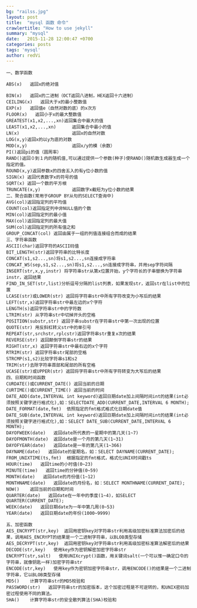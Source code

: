 ```yaml
---
bg: "railss.jpg"
layout: post
title:  "mysql 函数 命令"
crawlertitle: "How to use jekyll"
summary: "mysql"
date:   2015-11-28 12:00:47 +0700
categories: posts
tags: 'mysql'
author: redVi
---
```


	一、数学函数

	ABS(x)   返回x的绝对值
	
	BIN(x)   返回x的二进制（OCT返回八进制，HEX返回十六进制）
	CEILING(x)   返回大于x的最小整数值
	EXP(x)   返回值e（自然对数的底）的x次方
	FLOOR(x)   返回小于x的最大整数值
	GREATEST(x1,x2,...,xn)返回集合中最大的值
	LEAST(x1,x2,...,xn)      返回集合中最小的值
	LN(x)                    返回x的自然对数
	LOG(x,y)返回x的以y为底的对数
	MOD(x,y)                 返回x/y的模（余数）
	PI()返回pi的值（圆周率）
	RAND()返回０到１内的随机值,可以通过提供一个参数(种子)使RAND()随机数生成器生成一个指定的值。
	ROUND(x,y)返回参数x的四舍五入的有y位小数的值
	SIGN(x) 返回代表数字x的符号的值
	SQRT(x) 返回一个数的平方根
	TRUNCATE(x,y)            返回数字x截短为y位小数的结果
	二、聚合函数(常用于GROUP BY从句的SELECT查询中)
	AVG(col)返回指定列的平均值
	COUNT(col)返回指定列中非NULL值的个数
	MIN(col)返回指定列的最小值
	MAX(col)返回指定列的最大值
	SUM(col)返回指定列的所有值之和
	GROUP_CONCAT(col) 返回由属于一组的列值连接组合而成的结果
	三、字符串函数
	ASCII(char)返回字符的ASCII码值
	BIT_LENGTH(str)返回字符串的比特长度
	CONCAT(s1,s2...,sn)将s1,s2...,sn连接成字符串
	CONCAT_WS(sep,s1,s2...,sn)将s1,s2...,sn连接成字符串，并用sep字符间隔
	INSERT(str,x,y,instr) 将字符串str从第x位置开始，y个字符长的子串替换为字符串instr，返回结果
	FIND_IN_SET(str,list)分析逗号分隔的list列表，如果发现str，返回str在list中的位置
	LCASE(str)或LOWER(str) 返回将字符串str中所有字符改变为小写后的结果
	LEFT(str,x)返回字符串str中最左边的x个字符
	LENGTH(s)返回字符串str中的字符数
	LTRIM(str) 从字符串str中切掉开头的空格
	POSITION(substr,str) 返回子串substr在字符串str中第一次出现的位置
	QUOTE(str) 用反斜杠转义str中的单引号
	REPEAT(str,srchstr,rplcstr)返回字符串str重复x次的结果
	REVERSE(str) 返回颠倒字符串str的结果
	RIGHT(str,x) 返回字符串str中最右边的x个字符
	RTRIM(str) 返回字符串str尾部的空格
	STRCMP(s1,s2)比较字符串s1和s2
	TRIM(str)去除字符串首部和尾部的所有空格
	UCASE(str)或UPPER(str) 返回将字符串str中所有字符转变为大写后的结果
	四、日期和时间函数
	CURDATE()或CURRENT_DATE() 返回当前的日期
	CURTIME()或CURRENT_TIME() 返回当前的时间
	DATE_ADD(date,INTERVAL int keyword)返回日期date加上间隔时间int的结果(int必须按照关键字进行格式化),如：SELECTDATE_ADD(CURRENT_DATE,INTERVAL 6 MONTH);
	DATE_FORMAT(date,fmt)  依照指定的fmt格式格式化日期date值
	DATE_SUB(date,INTERVAL int keyword)返回日期date加上间隔时间int的结果(int必须按照关键字进行格式化),如：SELECT DATE_SUB(CURRENT_DATE,INTERVAL 6 MONTH);
	DAYOFWEEK(date)   返回date所代表的一星期中的第几天(1~7)
	DAYOFMONTH(date)  返回date是一个月的第几天(1~31)
	DAYOFYEAR(date)   返回date是一年的第几天(1~366)
	DAYNAME(date)   返回date的星期名，如：SELECT DAYNAME(CURRENT_DATE);
	FROM_UNIXTIME(ts,fmt)  根据指定的fmt格式，格式化UNIX时间戳ts
	HOUR(time)   返回time的小时值(0~23)
	MINUTE(time)   返回time的分钟值(0~59)
	MONTH(date)   返回date的月份值(1~12)
	MONTHNAME(date)   返回date的月份名，如：SELECT MONTHNAME(CURRENT_DATE);
	NOW()    返回当前的日期和时间
	QUARTER(date)   返回date在一年中的季度(1~4)，如SELECT QUARTER(CURRENT_DATE);
	WEEK(date)   返回日期date为一年中第几周(0~53)
	YEAR(date)   返回日期date的年份(1000~9999)

	五、加密函数
	AES_ENCRYPT(str,key)  返回用密钥key对字符串str利用高级加密标准算法加密后的结果，调用AES_ENCRYPT的结果是一个二进制字符串，以BLOB类型存储
	AES_DECRYPT(str,key)  返回用密钥key对字符串str利用高级加密标准算法解密后的结果
	DECODE(str,key)   使用key作为密钥解密加密字符串str
	ENCRYPT(str,salt)   使用UNIXcrypt()函数，用关键词salt(一个可以惟一确定口令的字符串，就像钥匙一样)加密字符串str
	ENCODE(str,key)   使用key作为密钥加密字符串str，调用ENCODE()的结果是一个二进制字符串，它以BLOB类型存储
	MD5()    计算字符串str的MD5校验和
	PASSWORD(str)   返回字符串str的加密版本，这个加密过程是不可逆转的，和UNIX密码加密过程使用不同的算法。
	SHA()    计算字符串str的安全散列算法(SHA)校验和

	
